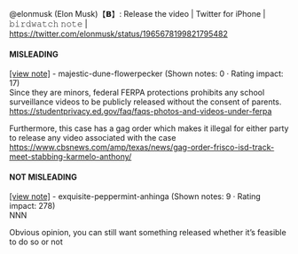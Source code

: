 @elonmusk (Elon Musk)【𝗕】: Release the video | Twitter for iPhone | 𝚋𝚒𝚛𝚍𝚠𝚊𝚝𝚌𝚑 𝚗𝚘𝚝𝚎 | https://twitter.com/elonmusk/status/1965678199821795482

#### MISLEADING

[[view note]](https://x.com/i/birdwatch/n/1965756461075550537) - majestic-dune-flowerpecker (Shown notes: 0 · Rating impact: 17)\
Since they are minors, federal FERPA protections prohibits any school surveillance videos to be publicly released without the consent of parents. https://studentprivacy.ed.gov/faq/faqs-photos-and-videos-under-ferpa

Furthermore, this case has a gag order which makes it illegal for either party to release any video associated with the case https://www.cbsnews.com/amp/texas/news/gag-order-frisco-isd-track-meet-stabbing-karmelo-anthony/


#### NOT MISLEADING

[[view note]](https://x.com/i/birdwatch/n/1965814860786155898) - exquisite-peppermint-anhinga (Shown notes: 9 · Rating impact: 278)\
NNN

Obvious opinion, you can still want something released whether it’s feasible to do so or not
